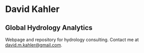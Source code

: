 # David Kahler
## Global Hydrology Analytics
Webpage and repository for hydrology consulting.  Contact me at david.m.kahler@gmail.com.
